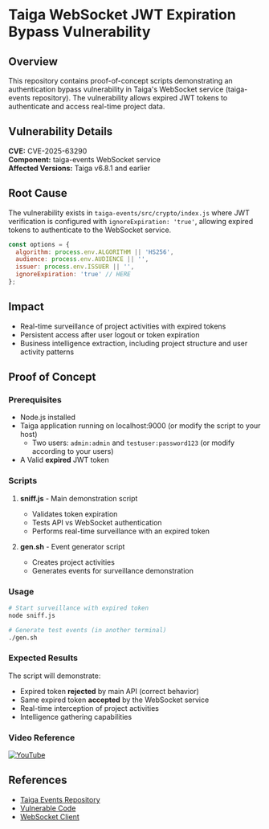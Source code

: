# Taiga WebSocket JWT Expiration Bypass Vulnerability

## Overview

This repository contains proof-of-concept scripts demonstrating an authentication bypass vulnerability in Taiga's WebSocket service (taiga-events repository). The vulnerability allows expired JWT tokens to authenticate and access real-time project data.

## Vulnerability Details

**CVE:** CVE-2025-63290  
**Component:** taiga-events WebSocket service  
**Affected Versions:** Taiga v6.8.1 and earlier  

## Root Cause

The vulnerability exists in `taiga-events/src/crypto/index.js` where JWT verification is configured with `ignoreExpiration: 'true'`, allowing expired tokens to authenticate to the WebSocket service.

```javascript
const options = {
  algorithm: process.env.ALGORITHM || 'HS256',
  audience: process.env.AUDIENCE || '',
  issuer: process.env.ISSUER || '',
  ignoreExpiration: 'true' // HERE
};
```

## Impact

- Real-time surveillance of project activities with expired tokens
- Persistent access after user logout or token expiration
- Business intelligence extraction, including project structure and user activity patterns

## Proof of Concept

### Prerequisites

- Node.js installed
- Taiga application running on localhost:9000 (or modify the script to your host)
  - Two users: `admin:admin` and `testuser:password123` (or modify according to your users)
- A Valid **expired** JWT token

### Scripts

1. **sniff.js** - Main demonstration script
   - Validates token expiration
   - Tests API vs WebSocket authentication
   - Performs real-time surveillance with an expired token

2. **gen.sh** - Event generator script
   - Creates project activities
   - Generates events for surveillance demonstration

### Usage

```bash
# Start surveillance with expired token
node sniff.js

# Generate test events (in another terminal)
./gen.sh
```

### Expected Results

The script will demonstrate:
- Expired token **rejected** by main API (correct behavior)
- Same expired token **accepted** by the WebSocket service
- Real-time interception of project activities
- Intelligence gathering capabilities

### Video Reference
[![YouTube](https://img.youtube.com/vi/fC74ZM7V64w/maxresdefault.jpg)](https://www.youtube.com/watch?v=fC74ZM7V64w)

## References

- [Taiga Events Repository](https://github.com/taigaio/taiga-events)
- [Vulnerable Code](https://github.com/taigaio/taiga-events/blob/main/src/crypto/index.js)
- [WebSocket Client](https://github.com/taigaio/taiga-events/blob/main/src/ws/client.js)

